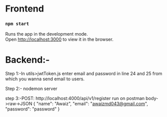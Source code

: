 # Frontend
### `npm start`

Runs the app in the development mode.\
Open [http://localhost:3000](http://localhost:3000) to view it in the browser.




# Backend:-
 
Step 1:-In utils>jwtToken.js enter email and password in line 24 and 25 from which you wanna send email to users.

Step 2:- nodemon server

step 3:-POST: http://localhost:4000/api/v1/register  run on postman
body->raw->JSON
{
    "name": "Awaiz",
    "email": "awaizmd043@gmail.com",
    "password": "password"
}

